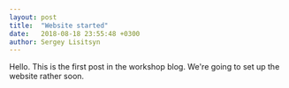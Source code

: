 ```yaml
---
layout: post
title:  "Website started"
date:   2018-08-18 23:55:48 +0300
author: Sergey Lisitsyn
---
```


Hello. This is the first post in the workshop blog. We're going to set up the website rather soon.

